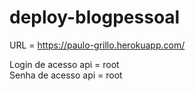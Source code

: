 # deploy-blogpessoal

URL = https://paulo-grillo.herokuapp.com/

Login de acesso api = root <br>
Senha de acesso api = root
